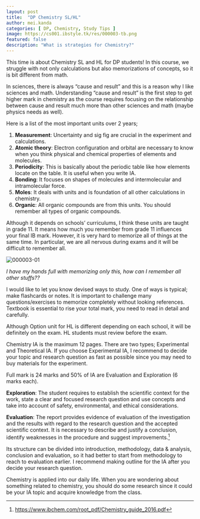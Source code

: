 ```yaml
---
layout: post
title:  "DP Chemistry SL/HL"
author: mei.kanda
categories: [ DP, Chemistry, Study Tips ]
image: https://cs001.ibstyle.tk/res/000003-tb.png
featured: false
description: "What is strategies for Chemistry?"
---
```


This time is about Chemistry SL and HL for DP students! In this course, we struggle with not only calculations but also memorizations of concepts, so it is bit different from math. 

In sciences, there is always “cause and result” and this is a reason why I like sciences and math. Understanding “cause and result” is the first step to get higher mark in chemistry as the course requires focusing on the relationship between cause and result much more than other sciences and math (maybe physics needs as well).

Here is a list of the most important units over 2 years;

1. **Measurement**: Uncertainty and sig fig are crucial in the experiment and calculations.
1. **Atomic theory**: Electron configuration and orbital are necessary to know when you think physical and chemical properties of elements and molecules.
1. **Periodicity**: This is basically about the periodic table like how elements locate on the table. It is useful when you write IA.
1. **Bonding**: It focuses on shapes of molecules and intermolecular and intramolecular force.
1. **Moles**: It deals with units and is foundation of all other calculations in chemistry.
1. **Organic**: All organic compounds are from this units. You should remember all types of organic compounds.

Although it depends on schools’ curriculums, I think these units are taught in grade 11. It means how much you remember from grade 11 influences your final IB mark. 
However, it is very hard to memorize all of things at the same time. In particular, we are all nervous during exams and it will be difficult to remember all.

![000003-01](https://cs001.ibstyle.tk/res/000003-01.png)

_I have my hands full with memorizing only this, how can I remember all other stuffs??_

I would like to let you know devised ways to study. One of ways is typical; make flashcards or notes. It is important to challenge many questions/exercises to memorize completely without looking references. Textbook is essential to rise your total mark, you need to read in detail and carefully.

Although Option unit for HL is different depending on each school, it will be definitely on the exam. HL students must review before the exam.

Chemistry IA is the maximum 12 pages. There are two types; Experimental and Theoretical IA. If you choose Experimental IA, I recommend to decide your topic and research question as fast as possible since you may need to buy materials for the experiment.

Full mark is 24 marks and 50% of IA are Evaluation and Exploration (6 marks each). 

**Exploration**: The student requires to establish the scientific context for the work, state a clear and focused research question and use concepts and take into account of safety, environmental, and ethical considerations.

**Evaluation**: The report provides evidence of evaluation of the investigation and the results with regard to the research question and the accepted scientific context. It is necessary to describe and justify a conclusion, identify weaknesses in the procedure and suggest improvements.[^1]

Its structure can be divided into introduction, methodology, data & analysis, conclusion and evaluation, so it had better to start from methodology to reach to evaluation earlier. I recommend making outline for the IA after you decide your research question.

Chemistry is applied into our daily life. When you are wondering about something related to chemistry, you should do some research since it could be your IA topic and acquire knowledge from the class.

[^1]: https://www.ibchem.com/root_pdf/Chemistry_guide_2016.pdf
